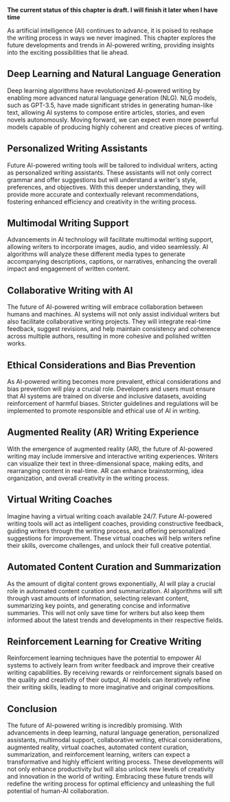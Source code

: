 **The current status of this chapter is draft. I will finish it later when I have time**

As artificial intelligence (AI) continues to advance, it is poised to reshape the writing process in ways we never imagined. This chapter explores the future developments and trends in AI-powered writing, providing insights into the exciting possibilities that lie ahead.

Deep Learning and Natural Language Generation
---------------------------------------------

Deep learning algorithms have revolutionized AI-powered writing by enabling more advanced natural language generation (NLG). NLG models, such as GPT-3.5, have made significant strides in generating human-like text, allowing AI systems to compose entire articles, stories, and even novels autonomously. Moving forward, we can expect even more powerful models capable of producing highly coherent and creative pieces of writing.

Personalized Writing Assistants
-------------------------------

Future AI-powered writing tools will be tailored to individual writers, acting as personalized writing assistants. These assistants will not only correct grammar and offer suggestions but will understand a writer's style, preferences, and objectives. With this deeper understanding, they will provide more accurate and contextually relevant recommendations, fostering enhanced efficiency and creativity in the writing process.

Multimodal Writing Support
--------------------------

Advancements in AI technology will facilitate multimodal writing support, allowing writers to incorporate images, audio, and video seamlessly. AI algorithms will analyze these different media types to generate accompanying descriptions, captions, or narratives, enhancing the overall impact and engagement of written content.

Collaborative Writing with AI
-----------------------------

The future of AI-powered writing will embrace collaboration between humans and machines. AI systems will not only assist individual writers but also facilitate collaborative writing projects. They will integrate real-time feedback, suggest revisions, and help maintain consistency and coherence across multiple authors, resulting in more cohesive and polished written works.

Ethical Considerations and Bias Prevention
------------------------------------------

As AI-powered writing becomes more prevalent, ethical considerations and bias prevention will play a crucial role. Developers and users must ensure that AI systems are trained on diverse and inclusive datasets, avoiding reinforcement of harmful biases. Stricter guidelines and regulations will be implemented to promote responsible and ethical use of AI in writing.

Augmented Reality (AR) Writing Experience
-----------------------------------------

With the emergence of augmented reality (AR), the future of AI-powered writing may include immersive and interactive writing experiences. Writers can visualize their text in three-dimensional space, making edits, and rearranging content in real-time. AR can enhance brainstorming, idea organization, and overall creativity in the writing process.

Virtual Writing Coaches
-----------------------

Imagine having a virtual writing coach available 24/7. Future AI-powered writing tools will act as intelligent coaches, providing constructive feedback, guiding writers through the writing process, and offering personalized suggestions for improvement. These virtual coaches will help writers refine their skills, overcome challenges, and unlock their full creative potential.

Automated Content Curation and Summarization
--------------------------------------------

As the amount of digital content grows exponentially, AI will play a crucial role in automated content curation and summarization. AI algorithms will sift through vast amounts of information, selecting relevant content, summarizing key points, and generating concise and informative summaries. This will not only save time for writers but also keep them informed about the latest trends and developments in their respective fields.

Reinforcement Learning for Creative Writing
-------------------------------------------

Reinforcement learning techniques have the potential to empower AI systems to actively learn from writer feedback and improve their creative writing capabilities. By receiving rewards or reinforcement signals based on the quality and creativity of their output, AI models can iteratively refine their writing skills, leading to more imaginative and original compositions.

Conclusion
----------

The future of AI-powered writing is incredibly promising. With advancements in deep learning, natural language generation, personalized assistants, multimodal support, collaborative writing, ethical considerations, augmented reality, virtual coaches, automated content curation, summarization, and reinforcement learning, writers can expect a transformative and highly efficient writing process. These developments will not only enhance productivity but will also unlock new levels of creativity and innovation in the world of writing. Embracing these future trends will redefine the writing process for optimal efficiency and unleashing the full potential of human-AI collaboration.
